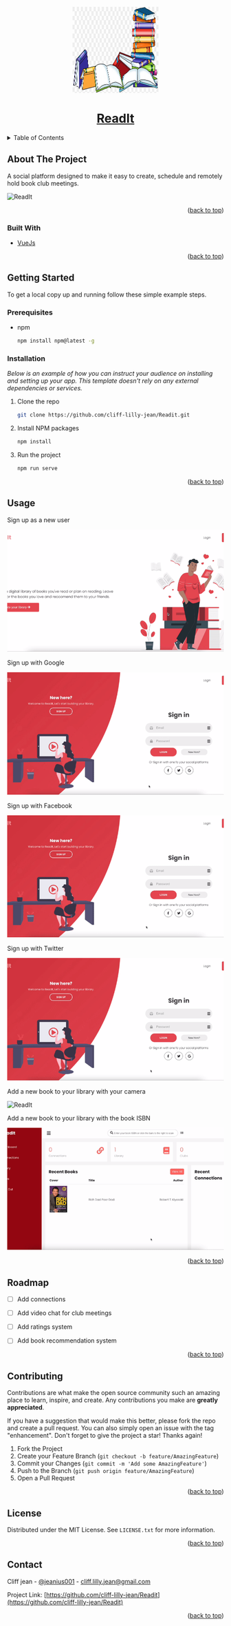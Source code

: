<div id="top"></div>
<!--
*** Thanks for checking out the Best-README-Template. If you have a suggestion
*** that would make this better, please fork the repo and create a pull request
*** or simply open an issue with the tag "enhancement".
*** Don't forget to give the project a star!
*** Thanks again! Now go create something AMAZING! :D
-->



<!-- PROJECT SHIELDS -->
<!--
*** I'm using markdown "reference style" links for readability.
*** Reference links are enclosed in brackets [ ] instead of parentheses ( ).
*** See the bottom of this document for the declaration of the reference variables
*** for contributors-url, forks-url, etc. This is an optional, concise syntax you may use.
*** https://www.markdownguide.org/basic-syntax/#reference-style-links
-->



<!-- PROJECT LOGO -->
<br />
<div align="center">
  <a href="https://github.com/cliff-lilly-jean/Readit">
    <img src="images/library.jpeg" alt="Logo" width="200" height="200">
  </a>

  <h1 align="center"><a href="https://readit-social.netlify.app/" target='_blank'>ReadIt</a></h1>


  <!-- <p align="center">
    An awesome README template to jumpstart your projects!
    <br />
    <a href="https://github.com/othneildrew/Best-README-Template"><strong>Explore the docs »</strong></a>
    <br />
    <br />
    <a href="https://github.com/othneildrew/Best-README-Template">View Demo</a>
    ·
    <a href="https://github.com/othneildrew/Best-README-Template/issues">Report Bug</a>
    ·
    <a href="https://github.com/othneildrew/Best-README-Template/issues">Request Feature</a>
  </p> -->
</div>



<!-- TABLE OF CONTENTS -->
<details>
  <summary>Table of Contents</summary>
  <ol>
    <li>
      <a href="#about-the-project">About The Project</a>
      <ul>
        <li><a href="#built-with">Built With</a></li>
      </ul>
    </li>
    <li>
      <a href="#getting-started">Getting Started</a>
      <ul>
        <li><a href="#prerequisites">Prerequisites</a></li>
        <li><a href="#installation">Installation</a></li>
      </ul>
    </li>
    <li><a href="#usage">Usage</a></li>
    <li><a href="#roadmap">Roadmap</a></li>
    <li><a href="#contributing">Contributing</a></li>
    <li><a href="#license">License</a></li>
    <li><a href="#contact">Contact</a></li>
    <li><a href="#acknowledgments">Acknowledgments</a></li>
  </ol>
</details>



<!-- ABOUT THE PROJECT -->
## About The Project

A social platform designed to make it easy to create, schedule and remotely hold book club meetings.

![ReadIt][product-screenshot]

<p align="right">(<a href="#top">back to top</a>)</p>



### Built With


* [VueJs](https://vuejs.org/)

<p align="right">(<a href="#top">back to top</a>)</p>



<!-- GETTING STARTED -->
## Getting Started

To get a local copy up and running follow these simple example steps.

### Prerequisites

* npm
  ```sh
  npm install npm@latest -g
  ```

### Installation

_Below is an example of how you can instruct your audience on installing and setting up your app. This template doesn't rely on any external dependencies or services._

1. Clone the repo
   ```sh
   git clone https://github.com/cliff-lilly-jean/Readit.git
   ```
2. Install NPM packages
   ```sh
   npm install
   ```
3. Run the project
   ```sh
   npm run serve
   ```

<p align="right">(<a href="#top">back to top</a>)</p>



<!-- USAGE EXAMPLES -->
## Usage

Sign up as a new user

![ReadIt][product-screenshot-signup]


Sign up with Google

![ReadIt][product-screenshot-google]


Sign up with Facebook

![ReadIt][product-screenshot-facebook]


Sign up with Twitter

![ReadIt][product-screenshot-twitter]


Add a new book to your library with your camera

![ReadIt][product-screenshot-camera]


Add a new book to your library with the book ISBN

![ReadIt][product-screenshot-type]


<p align="right">(<a href="#top">back to top</a>)</p>



<!-- ROADMAP -->
## Roadmap

- [ ] Add connections
- [ ] Add video chat for club meetings
- [ ] Add ratings system
- [ ] Add book recommendation system


<p align="right">(<a href="#top">back to top</a>)</p>



<!-- CONTRIBUTING -->
## Contributing

Contributions are what make the open source community such an amazing place to learn, inspire, and create. Any contributions you make are **greatly appreciated**.

If you have a suggestion that would make this better, please fork the repo and create a pull request. You can also simply open an issue with the tag "enhancement".
Don't forget to give the project a star! Thanks again!

1. Fork the Project
2. Create your Feature Branch (`git checkout -b feature/AmazingFeature`)
3. Commit your Changes (`git commit -m 'Add some AmazingFeature'`)
4. Push to the Branch (`git push origin feature/AmazingFeature`)
5. Open a Pull Request

<p align="right">(<a href="#top">back to top</a>)</p>



<!-- LICENSE -->
## License

Distributed under the MIT License. See `LICENSE.txt` for more information.

<p align="right">(<a href="#top">back to top</a>)</p>



<!-- CONTACT -->
## Contact

Cliff jean - [@jeanius001](https://twitter.com/jeanius001) - cliff.lilly.jean@gmail.com

Project Link: [https://github.com/cliff-lilly-jean/Readit](https://github.com/cliff-lilly-jean/Readit)

<p align="right">(<a href="#top">back to top</a>)</p>




<!-- MARKDOWN LINKS & IMAGES -->
<!-- https://www.markdownguide.org/basic-syntax/#reference-style-links -->
[product-screenshot]: images/final_lp.gif
[product-screenshot-signup]: images/final_signup.gif
[product-screenshot-camera]: images/final_camera_add.gif
[product-screenshot-type]: images/final_type_add.gif
[product-screenshot-google]: images/final_google.gif
[product-screenshot-facebook]: images/final_fb.gif
[product-screenshot-twitter]: images/final_twitter.gif
